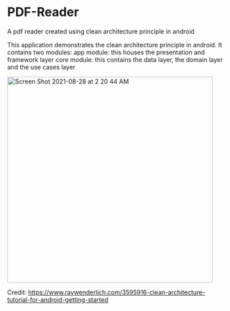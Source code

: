 # PDF-Reader
A pdf reader created using clean architecture principle in android

This application demonstrates the clean architecture principle in android. It contains two modules: 
app module: this houses the presentation and framework layer
core module: this contains the data layer, the domain layer and the use cases layer


<img width="473" alt="Screen Shot 2021-08-28 at 2 20 44 AM" src="https://user-images.githubusercontent.com/40584796/131201852-7ba38e99-f59c-40fe-ae26-c3ecf227288f.png">


Credit: https://www.raywenderlich.com/3595916-clean-architecture-tutorial-for-android-getting-started
